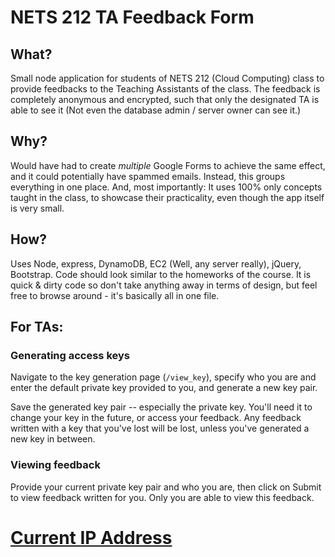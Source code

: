 # NETS 212 TA Feedback Form
## What?
Small node application for students of NETS 212 (Cloud Computing) class to provide feedbacks to the Teaching Assistants of the class.
The feedback is completely anonymous and encrypted, such that only the designated TA is able to see it (Not even the database admin / server owner can see it.)

## Why?
Would have had to create *multiple* Google Forms to achieve the same effect, and it could potentially have spammed emails.
Instead, this groups everything in one place. And, most importantly: It uses 100% only concepts taught in the class, to showcase their practicality, even though the app itself is very small.


## How? 
Uses Node, express, DynamoDB, EC2 (Well, any server really), jQuery, Bootstrap.
Code should look similar to the homeworks of the course.
It is quick & dirty code so don't take anything away in terms of design, but feel free to browse around - it's basically all in one file.

## For TAs:
### Generating access keys
Navigate to the key generation page (`/view_key`), specify who you are and enter the default private key provided to you, and generate a new key pair.

Save the generated key pair -- especially the private key. You'll need it to change your key in the future, or access your feedback.
Any feedback written with a key that you've lost will be lost, unless you've generated a new key in between.
### Viewing feedback

Provide your current private key pair and who you are, then click on Submit to view feedback written for you.
Only you are able to view this feedback.

# [Current IP Address](http://ec2-3-91-182-224.compute-1.amazonaws.com:3000/)
